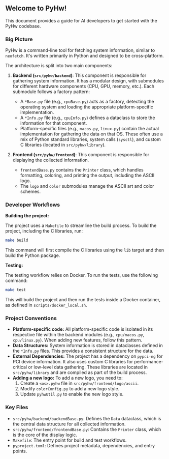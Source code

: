 ## Welcome to PyHw!

This document provides a guide for AI developers to get started with the PyHw codebase.

### Big Picture

PyHw is a command-line tool for fetching system information, similar to `neofetch`. It's written primarily in Python and designed to be cross-platform.

The architecture is split into two main components:

1.  **Backend (`src/pyhw/backend`)**: This component is responsible for gathering system information. It has a modular design, with submodules for different hardware components (CPU, GPU, memory, etc.). Each submodule follows a factory pattern:
    *   A `*Base.py` file (e.g., `cpuBase.py`) acts as a factory, detecting the operating system and loading the appropriate platform-specific implementation.
    *   A `*Info.py` file (e.g., `cpuInfo.py`) defines a dataclass to store the information for that component.
    *   Platform-specific files (e.g., `macos.py`, `linux.py`) contain the actual implementation for gathering the data on that OS. These often use a mix of Python standard libraries, system calls (`sysctl`), and custom C libraries (located in `src/pyhw/library`).

2.  **Frontend (`src/pyhw/frontend`)**: This component is responsible for displaying the collected information.
    *   `frontendBase.py` contains the `Printer` class, which handles formatting, coloring, and printing the output, including the ASCII logo.
    *   The `logo` and `color` submodules manage the ASCII art and color schemes.

### Developer Workflows

**Building the project:**

The project uses a `Makefile` to streamline the build process. To build the project, including the C libraries, run:

```bash
make build
```

This command will first compile the C libraries using the `lib` target and then build the Python package.

**Testing:**

The testing workflow relies on Docker. To run the tests, use the following command:

```bash
make test
```

This will build the project and then run the tests inside a Docker container, as defined in `scripts/docker_local.sh`.

### Project Conventions

*   **Platform-specific code:** All platform-specific code is isolated in its respective file within the backend modules (e.g., `cpu/macos.py`, `cpu/linux.py`). When adding new features, follow this pattern.
*   **Data Structures:** System information is stored in dataclasses defined in the `*Info.py` files. This provides a consistent structure for the data.
*   **External Dependencies:** The project has a dependency on `pypci-ng` for PCI device information. It also uses custom C libraries for performance-critical or low-level data gathering. These libraries are located in `src/pyhw/library` and are compiled as part of the build process.
*   **Adding a new logo:** To add a new logo, you need to:
    1.  Create a `<os>.pyhw` file in `src/pyhw/frontend/logo/ascii`.
    2.  Modify `colorConfig.py` to add a new logo style.
    3.  Update `pyhwUtil.py` to enable the new logo style.

### Key Files

*   `src/pyhw/backend/backendBase.py`: Defines the `Data` dataclass, which is the central data structure for all collected information.
*   `src/pyhw/frontend/frontendBase.py`: Contains the `Printer` class, which is the core of the display logic.
*   `Makefile`: The entry point for build and test workflows.
*   `pyproject.toml`: Defines project metadata, dependencies, and entry points.
